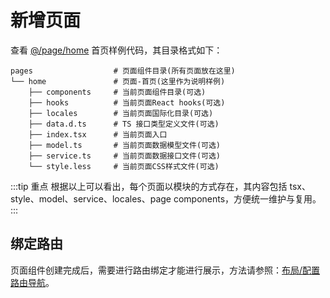 # 新增页面

查看 [@/page/home](https://github.com/lqsong/admin-antd-react/tree/main/src/pages/home) 首页样例代码，其目录格式如下：

```
pages                  # 页面组件目录(所有页面放在这里)
└── home               # 页面-首页(这里作为说明样例)
    ├── components     # 当前页面组件目录(可选)
    ├── hooks          # 当前页面React hooks(可选)
    ├── locales        # 当前页面国际化目录(可选)
    ├── data.d.ts      # TS 接口类型定义文件(可选)
    ├── index.tsx      # 当前页面入口
    ├── model.ts       # 当前页面数据模型文件(可选)
    ├── service.ts     # 当前页面数据接口文件(可选)
    └── style.less     # 当前页面CSS样式文件(可选)
```
:::tip 重点
根据以上可以看出，每个页面以模块的方式存在，其内容包括 tsx、style、model、service、locales、page components，方便统一维护与复用。
:::


## 绑定路由

页面组件创建完成后，需要进行路由绑定才能进行展示，方法请参照：[布局/配置路由导航](/guide/basis/layout.md#配置路由导航)。

